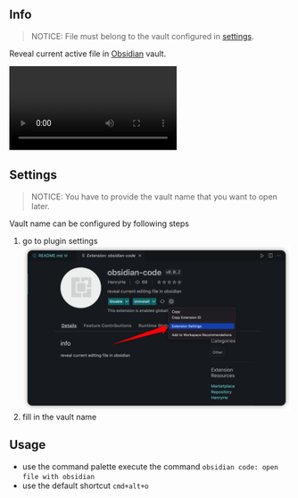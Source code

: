## Info

> NOTICE: File must belong to the vault configured in [settings](#settings).

Reveal current active file in [Obsidian](https://obsidian.md/) vault.

![video_showcase](assets/obsidian-code-plugin-showcase.mov)

## Settings

> NOTICE: You have to provide the vault name that you want to open later.

Vault name can be configured by following steps

1. go to plugin settings ![alt](assets/b103b3c42564ba6ebc6bf8001f87d3f6e6e07eb9701256c47388f5ccf57ec63f.png)
2. fill in the vault name

## Usage

-   use the command palette execute the command `obsidian code: open file with obsidian`
-   use the default shortcut `cmd+alt+o`
